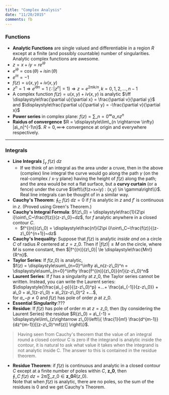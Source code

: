 ```yaml
---
title: "Complex Analysis"
date: "11/20/2015"
comments: fb
---
```

<!-- Solving for nth-roots: https://www.math.brown.edu/~pflueger/math19/1001%20Complex%20roots.pdf -->

### Functions
- **Analytic Functions** are single valued and differentiable in a region $R$ 
  except at a finite (and possibly countable) number of singularities. Analytic 
  complex functions are awesome.
- $z = x + iy = re^{i\theta}$
- $e^{i\theta} = \cos(\theta) + i\sin(\theta)$
- $e^{i\pi} = -1$
- $f(z) = u(x,y) + iv(x,y)$
- $z^n = 1 \Rightarrow e^{i\theta n} = 1~(\because |z^n| = 1) \Rightarrow z=e^{2\pi ik/n}, k = 0,1,2,...,n-1$ 
- A complex function $f(z) = u(x,y) + iv(x,y)$ is analytic $\iff \displaystyle\frac{\partial u}{\partial x} = \frac{\partial v}{\partial y}$
  and $\displaystyle\frac{\partial u}{\partial y} = -\frac{\partial v}{\partial x}$
- **Power series** in complex plane: $f(z) = \displaystyle\sum\_{n=0}^\infty a\_n z^n$
- **Raidus of convergence** $R = \displaystyle\lim\_{n \rightarrow \infty} |a\_n|^{-1\n}$. $R=0,\infty \Rightarrow$ convergence at origin and everywhere respectively.

***

### Integrals
- **Line Integrals** $\displaystyle\int_\gamma~f(z) ~dz$
    - If we think of an integral as the area under a cruve, then in the above
      (complex) line integral the curve would go along the path $\gamma$ (on
      the real-complex / x-y plane) having the height of $f(z)$ along the path;
      and the area would be not a flat surface, but a **curvy curtain** (or a
      fence) under the curve $\left\\{f(z=x+iy) : (x,y) \in \gamma\right\\}$.
      Real line integrals can be thought of in a similar way.
- **Cauchy's Theorem**: $\displaystyle\oint_C~f(z)~dz=0$ if $f$ is analytic in $z$ and $f'$ is continuous in $z$. (Proved using Green's Theorem.)
- **Cauchy's Integral Formula**: $f(z\_0) = \displaystyle\frac{1}{2\pi i}\oint\_C~\frac{f(z)}{z-z\_0}~dz$, for $f$ analytic anywhere in a closed contour $C$.
    - $f^{(n)}(z\_0) = \displaystyle\frac{n!}{2\pi i}\oint\_C~\frac{f(z)}{(z-z\_0)^{n+1}}~dz$
- **Cauchy's Inequality**: Suppose that $f(z)$ is analytic *inside and on* a circle $C$ of radius $R$ centered at $z=z\_0$. 
  Then if $|f(z)| \le M$ on the circle, where $M$ is some constant, then $|f^{(n)}(z\_0)| \le \displaystyle\frac{Mn!}{R^n}$.
- **Taylor Series**: If $f(z\_0)$ is analytic,  
  $f(z) = \displaystyle\sum\_{n=0}^\infty a\_n(z-z\_0)^n = \displaystyle\sum\_{n=0}^\infty \frac{f^{(n)}(z\_0)}{n!}(z-z\_0)^n$
- **Laurent Series**: If $f$ has a singularity at $z\_0$, the Taylor series cannot be written. Instead, you can write the 
  Laurent series:  
  $\displaystyle{\frac{a\_{-p}}{(z-z\_0)^p} +...+ \frac{a\_{-1}}{z-z\_0}} + a\_0 + a\_1(z-z\_0) + a\_2(z-z\_0)^2 +...$,  
  for $a\_{-p} \ne 0$ and $f(z)$ has pole of order $p$ at $z\_0$.
- **Essential Singularity**:??? 
- **Residue**: If $f(z)$ has pole of order $m$ at $z=z\_0$, then (by considering the Laurent Series) 
  the residue $R(z\_0) = a\_{-1} = \displaystyle\lim\_{z\rightarrow z\_0}\left\\{ \frac{1}{m!} \frac{d^{m-1}}{dz^{m-1}}[(z-z\_0)^mf(z)] \right\\}$. 

> Having seen from Cauchy's theorem that the value of an integral round a closed
> contour C is zero if the integrand is analytic inside the contour, it is natural to
> ask what value it takes when the integrand is not analytic inside C. The answer
> to this is contained in the residue theorem.

- **Residue Theorem**: if $f(z)$ is continuous and analytic in a closed contour $C$ except at a finite number of poles within $C$, $\mathbf{z\_0}$, then    
  $\displaystyle\oint\_C~f(z)~dz= 2\pi i \sum\_{z\_0 \in \mathbf{z\_0}} R(z\_0)$.  
  Note that when $f(z)$ is analytic, there are no poles, so the sum of the
  residues is $0$ and we get Cauchy's Theorem.
